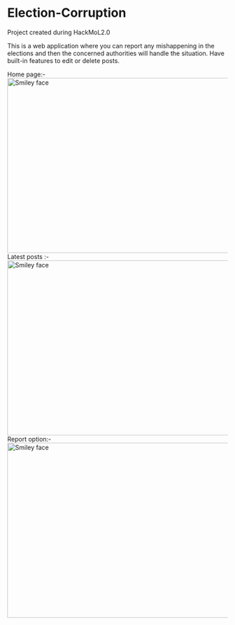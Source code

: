 # Election-Corruption


Project created during HackMoL2.0 

This is a web application where you can report any mishappening in the elections and then the concerned authorities will handle the situation. Have built-in features to edit or delete posts.

Home page:-
<br>
<img src="Screenshot (262).png" alt="Smiley face" width = "700"  height = "400">
<br>
Latest posts :-
<br>
<img src="Screenshot (264).png" alt="Smiley face" width = "800"  height = "400">
<br>
Report option:-
<br>
<img src="Screenshot (265).png" alt="Smiley face" width = "800"  height = "400">

